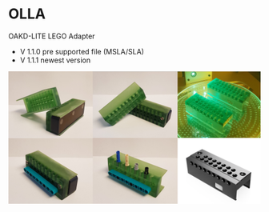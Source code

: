 # OLLA
OAKD-LITE LEGO Adapter

- V 1.1.0 pre supported file (MSLA/SLA)
- V 1.1.1 newest version

![](OLLA_V112.png)
